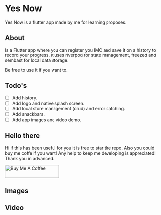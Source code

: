 # Yes Now

Yes Now is a flutter app made by me for learning proposes.

## About

Is a Flutter app where you can register you IMC and save it on a history to record your progress. It uses riverpod for state management, freezed and sembast for local data storage.

Be free to use it if you want to.

## Todo's

- [ ] Add history.
- [ ] Add logo and native splash screen.
- [ ] Add local store management (crud) and error catching.
- [ ] Add snackbars.
- [ ] Add app images and video demo.

## Hello there
Hi if this has been useful for you it is free to star the repo. Also you could buy me coffe if you want! Any help to keep me developing is appreciated! Thank you in advanced.

<a href="https://www.buymeacoffee.com/xeny" target="_blank"><img src="https://cdn.buymeacoffee.com/buttons/default-orange.png" alt="Buy Me A Coffee" height="41" width="174"></a>

## Images
## Video
